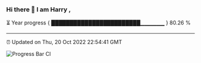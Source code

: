 ### Hi there 👋 I am Harry , 

⏳ Year progress { ████████████████████████▁▁▁▁▁▁ } 80.26 %

---

⏰ Updated on Thu, 20 Oct 2022 22:54:41 GMT

![Progress Bar CI](https://github.com/duykhang68/duykhang68/workflows/Progress%20Bar%20CI/badge.svg)
